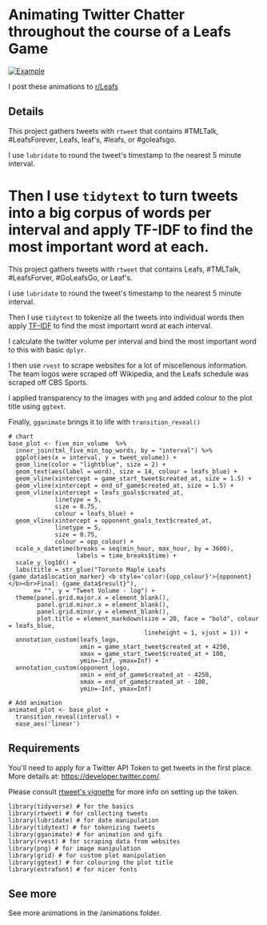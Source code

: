 # Animating Twitter Chatter throughout the course of a Leafs Game

[![Example](animations/leafs-st.-louis-blues-2019-12-07.gif)](https://www.reddit.com/r/leafs/comments/e80uu4/twitter_chatter_leafs_vs_blues_december_07_2019/)

I post these animations to [r/Leafs](https://www.reddit.com/r/leafs/comments/e80uu4/twitter_chatter_leafs_vs_blues_december_07_2019/)

## Details

This project gathers tweets with `rtweet` that contains #TMLTalk, #LeafsForever, Leafs, leaf's, #leafs, or #goleafsgo.

I use `lubridate` to round the tweet's timestamp to the nearest 5 minute interval.

Then I use `tidytext` to turn tweets into a big corpus of words per interval and apply TF-IDF to find the most important word at each.
=======
This project gathers tweets with `rtweet` that contains Leafs, #TMLTalk, #LeafsForver, #GoLeafsGo, or Leaf's.

I use `lubridate` to round the tweet's timestamp to the nearest 5 minute interval.

Then I use `tidytext` to tokenize all the tweets into individual words then apply [TF-IDF](https://en.wikipedia.org/wiki/Tf%E2%80%93idf) to find the most important word at each interval.

I calculate the twitter volume per interval and bind the most important word to this with basic `dplyr`.

I then use `rvest` to scrape websites for a lot of miscellenous information. The team logos were scraped off Wikipedia, and the Leafs schedule was scraped off CBS Sports.

I applied transparency to the images with `png` and added colour to the plot title using `ggtext`. 

Finally, `gganimate` brings it to life with `transition_reveal()`

```
# chart
base_plot <- five_min_volume  %>%
  inner_join(tml_five_min_top_words, by = "interval") %>%
  ggplot(aes(x = interval, y = tweet_volume)) +
  geom_line(color = "lightblue", size = 2) +
  geom_text(aes(label = word), size = 14, colour = leafs_blue) +
  geom_vline(xintercept = game_start_tweet$created_at, size = 1.5) +
  geom_vline(xintercept = end_of_game$created_at, size = 1.5) +
  geom_vline(xintercept = leafs_goals$created_at,
             linetype = 5,
             size = 0.75,
             colour = leafs_blue) +
  geom_vline(xintercept = opponent_goals_text$created_at,
             linetype = 5,
             size = 0.75,
             colour = opp_colour) +
  scale_x_datetime(breaks = seq(min_hour, max_hour, by = 3600), 
                   labels = time_breaks$time) +
  scale_y_log10() +
  labs(title = str_glue("Toronto Maple Leafs {game_data$location_marker} <b style='color:{opp_colour}'>{opponent}</b><br>Final: {game_data$result}"),
       x= "", y = "Tweet Volume - log") +
  theme(panel.grid.major.x = element_blank(),
        panel.grid.minor.x = element_blank(),
        panel.grid.minor.y = element_blank(),
        plot.title = element_markdown(size = 20, face = "bold", colour = leafs_blue,
                                      lineheight = 1, vjust = 1)) +
  annotation_custom(leafs_logo, 
                    xmin = game_start_tweet$created_at + 4250, 
                    xmax = game_start_tweet$created_at + 100, 
                    ymin=-Inf, ymax=Inf) +
  annotation_custom(opponent_logo, 
                    xmin = end_of_game$created_at - 4250, 
                    xmax = end_of_game$created_at - 100, 
                    ymin=-Inf, ymax=Inf) 

# Add animation
animated_plot <- base_plot +
  transition_reveal(interval) +
  ease_aes('linear')
```

## Requirements

You'll need to apply for a Twitter API Token to get tweets in the first place. More details at: https://developer.twitter.com/. 

Please consult [rtweet's vignette](https://rtweet.info/index.html) for more info on setting up the token.

```
library(tidyverse) # for the basics
library(rtweet) # for collecting tweets
library(lubridate) # for date manipulation
library(tidytext) # for tokenizing tweets
library(gganimate) # for animation and gifs
library(rvest) # for scraping data from websites
library(png) # for image manipulation
library(grid) # for custom plot manipulation
library(ggtext) # for colouring the plot title
library(extrafont) # for nicer fonts
```

## See more 

See more animations in the /animations folder.
